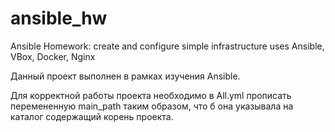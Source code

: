 # ansible_hw
Ansible Homework: create and configure simple infrastructure uses Ansible, VBox, Docker, Nginx 

Данный проект выполнен в рамках изучения Ansible.

Для корректной работы проекта необходимо в All.yml прописать перемененную main_path таким образом, что б она указывала на каталог содержащий корень проекта.

